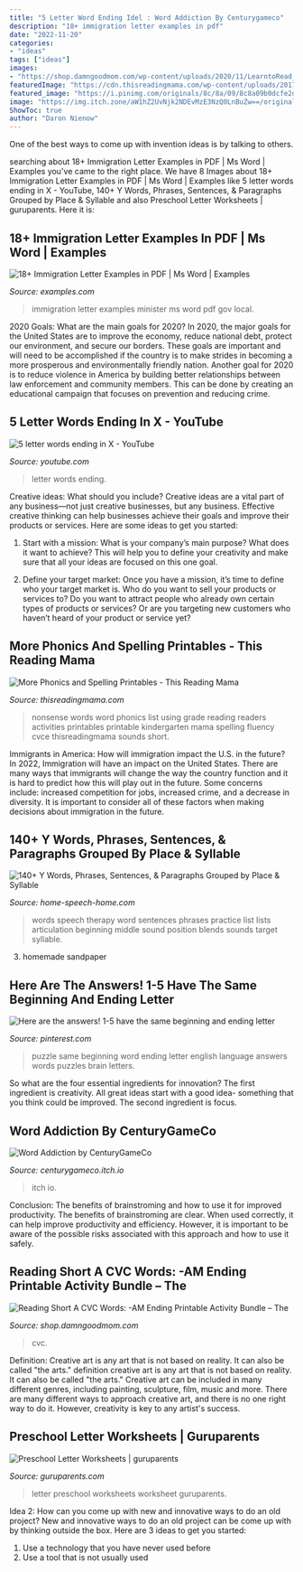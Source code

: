 ```yaml
---
title: "5 Letter Word Ending Idel : Word Addiction By Centurygameco"
description: "18+ immigration letter examples in pdf"
date: "2022-11-20"
categories:
- "ideas"
tags: ["ideas"]
images:
- "https://shop.damngoodmom.com/wp-content/uploads/2020/11/LearntoRead_ShortA_CVCwords_AM-700x1238.png"
featuredImage: "https://cdn.thisreadingmama.com/wp-content/uploads/2017/06/Using-Nonsense-Words-with-Readers-FREE-Nonsense-Words-Word-List-This-Reading-Mama.png"
featured_image: "https://i.pinimg.com/originals/8c/8a/09/8c8a09b0dcfe2df2a3f854e86192c4dc.png"
image: "https://img.itch.zone/aW1hZ2UvNjk2NDEvMzE3NzQ0LnBuZw==/original/lApwFY.png"
ShowToc: true
author: "Daron Nienow"
---
```



One of the best ways to come up with invention ideas is by talking to others.

	

		
searching about 18+ Immigration Letter Examples in PDF | Ms Word | Examples you've came to the right place. We have 8 Images about 18+ Immigration Letter Examples in PDF | Ms Word | Examples like 5 letter words ending in X - YouTube, 140+ Y Words, Phrases, Sentences, &amp; Paragraphs Grouped by Place &amp; Syllable and also Preschool Letter Worksheets | guruparents. Here it is:
		
    
## 18+ Immigration Letter Examples In PDF | Ms Word | Examples

<img loading=lazy src="https://images.examples.com/wp-content/uploads/2020/04/Letter-of-Immigration-to-Minister.jpg" onerror="this.onerror=null;this.src='https://tse4.mm.bing.net/th?id=OIP.VG9WIZAshjfIW9HU6Pj9nwAAAA&amp;pid=15.1';" alt="18+ Immigration Letter Examples in PDF | Ms Word | Examples">

_Source: examples.com_

>immigration letter examples minister ms word pdf gov local. 

	

2020 Goals: What are the main goals for 2020?
In 2020, the major goals for the United States are to improve the economy, reduce national debt, protect our environment, and secure our borders. These goals are important and will need to be accomplished if the country is to make strides in becoming a more prosperous and environmentally friendly nation. Another goal for 2020 is to reduce violence in America by building better relationships between law enforcement and community members. This can be done by creating an educational campaign that focuses on prevention and reducing crime.

    
## 5 Letter Words Ending In X - YouTube

<img loading=lazy src="https://i.ytimg.com/vi/uU9f0XKOEhY/maxresdefault.jpg" onerror="this.onerror=null;this.src='https://tse1.mm.bing.net/th?id=OIP.ToavYp-mjRqsvSGOfqf6CAHaEK&amp;pid=15.1';" alt="5 letter words ending in X - YouTube">

_Source: youtube.com_

>letter words ending. 

	

Creative ideas: What should you include?
Creative ideas are a vital part of any business—not just creative businesses, but any business. Effective creative thinking can help businesses achieve their goals and improve their products or services. Here are some ideas to get you started:
1. Start with a mission: What is your company’s main purpose? What does it want to achieve? This will help you to define your creativity and make sure that all your ideas are focused on this one goal.

2. Define your target market: Once you have a mission, it’s time to define who your target market is. Who do you want to sell your products or services to? Do you want to attract people who already own certain types of products or services? Or are you targeting new customers who haven’t heard of your product or service yet?

    
## More Phonics And Spelling Printables - This Reading Mama

<img loading=lazy src="https://cdn.thisreadingmama.com/wp-content/uploads/2017/06/Using-Nonsense-Words-with-Readers-FREE-Nonsense-Words-Word-List-This-Reading-Mama.png" onerror="this.onerror=null;this.src='https://tse1.mm.bing.net/th?id=OIP.Ow5FIiJuszcyzcL3ZtP65AHaJ4&amp;pid=15.1';" alt="More Phonics and Spelling Printables - This Reading Mama">

_Source: thisreadingmama.com_

>nonsense words word phonics list using grade reading readers activities printables printable kindergarten mama spelling fluency cvce thisreadingmama sounds short. 

	

Immigrants in America: How will immigration impact the U.S. in the future?
In 2022, Immigration will have an impact on the United States. There are many ways that immigrants will change the way the country function and it is hard to predict how this will play out in the future. Some concerns include: increased competition for jobs, increased crime, and a decrease in diversity. It is important to consider all of these factors when making decisions about immigration in the future.

    
## 140+ Y Words, Phrases, Sentences, &amp; Paragraphs Grouped By Place &amp; Syllable

<img loading=lazy src="http://www.home-speech-home.com/images/y-words.png" onerror="this.onerror=null;this.src='https://tse4.mm.bing.net/th?id=OIP.TIwE0Tc2xjfZVu4tO1A7KQHaHa&amp;pid=15.1';" alt="140+ Y Words, Phrases, Sentences, &amp; Paragraphs Grouped by Place &amp; Syllable">

_Source: home-speech-home.com_

>words speech therapy word sentences phrases practice list lists articulation beginning middle sound position blends sounds target syllable. 

	

3. homemade sandpaper

    
## Here Are The Answers! 1-5 Have The Same Beginning And Ending Letter

<img loading=lazy src="https://i.pinimg.com/originals/8c/8a/09/8c8a09b0dcfe2df2a3f854e86192c4dc.png" onerror="this.onerror=null;this.src='https://tse3.mm.bing.net/th?id=OIP.Ix2gcmD5-BEd1WztCYj8IAHaHa&amp;pid=15.1';" alt="Here are the answers! 1-5 have the same beginning and ending letter">

_Source: pinterest.com_

>puzzle same beginning word ending letter english language answers words puzzles brain letters. 

	

So what are the four essential ingredients for innovation? The first ingredient is creativity. All great ideas start with a good idea- something that you think could be improved. The second ingredient is focus.

    
## Word Addiction By CenturyGameCo

<img loading=lazy src="https://img.itch.zone/aW1hZ2UvNjk2NDEvMzE3NzQ0LnBuZw==/original/lApwFY.png" onerror="this.onerror=null;this.src='https://tse2.mm.bing.net/th?id=OIP.GuxRFDkIjA9_uJ7dfCdibAHaJ4&amp;pid=15.1';" alt="Word Addiction by CenturyGameCo">

_Source: centurygameco.itch.io_

>itch io. 

	

Conclusion: The benefits of brainstroming and how to use it for improved productivity.
The benefits of brainstroming are clear. When used correctly, it can help improve productivity and efficiency. However, it is important to be aware of the possible risks associated with this approach and how to use it safely.

    
## Reading Short A CVC Words: -AM Ending Printable Activity Bundle – The

<img loading=lazy src="https://shop.damngoodmom.com/wp-content/uploads/2020/11/LearntoRead_ShortA_CVCwords_AM-700x1238.png" onerror="this.onerror=null;this.src='https://tse3.mm.bing.net/th?id=OIP.OPGWTPNjLT12V3tjRqMpsgHaNG&amp;pid=15.1';" alt="Reading Short A CVC Words: -AM Ending Printable Activity Bundle – The">

_Source: shop.damngoodmom.com_

>cvc. 

	

Definition: Creative art is any art that is not based on reality. It can also be called "the arts."
definition creative art is any art that is not based on reality. It can also be called "the arts." Creative art can be included in many different genres, including painting, sculpture, film, music and more. There are many different ways to approach creative art, and there is no one right way to do it. However, creativity is key to any artist's success.

    
## Preschool Letter Worksheets | Guruparents

<img loading=lazy src="http://www.guruparents.com/image-files/preschool-letter-worksheet-f.png" onerror="this.onerror=null;this.src='https://tse2.mm.bing.net/th?id=OIP.tiDyHVyZbcqV6LsbTKlQUQHaKd&amp;pid=15.1';" alt="Preschool Letter Worksheets | guruparents">

_Source: guruparents.com_

>letter preschool worksheets worksheet guruparents. 

	

Idea 2: How can you come up with new and innovative ways to do an old project?
New and innovative ways to do an old project can be come up with by thinking outside the box. Here are 3 ideas to get you started: 
1. Use a technology that you have never used before 
2. Use a tool that is not usually used 

